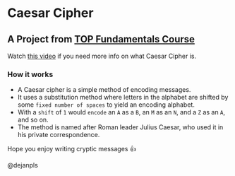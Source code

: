 # Caesar Cipher 

## A Project from <a href="https://www.theodinproject.com/lessons/ruby-caesar-cipher">TOP Fundamentals Course</a>

Watch <a href="https://www.youtube.com/watch?v=36xNpbosfTY">this video</a> if you need more info on what Caesar Cipher is.

### How it works
* A Caesar cipher is a simple method of encoding messages. 
* It uses a substitution method where letters in the alphabet are shifted by some ```fixed number of spaces``` to yield an encoding alphabet. 
* With a ```shift``` of ```1``` would ```encode``` an ```A``` as a ```B```, an ```M``` as an ```N```, and a ```Z``` as an ```A```, and so on.
* The method is named after Roman leader Julius Caesar, who used it in his private correspondence.  

Hope you enjoy writing cryptic messages :+1:

@dejanpls